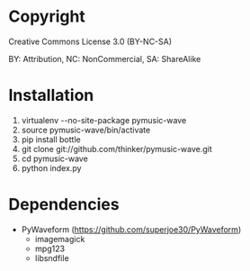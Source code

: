 Copyright
===
Creative Commons License 3.0 (BY-NC-SA)

BY: Attribution, NC: NonCommercial, SA: ShareAlike

Installation
===
1. virtualenv --no-site-package pymusic-wave
2. source pymusic-wave/bin/activate
3. pip install bottle
4. git clone git://github.com/thinker/pymusic-wave.git
5. cd pymusic-wave
6. python index.py

Dependencies
===
- PyWaveform (https://github.com/superjoe30/PyWaveform)
  - imagemagick
  - mpg123
  - libsndfile